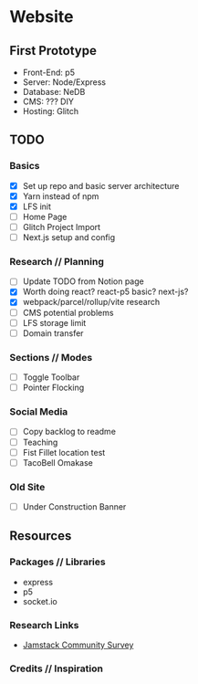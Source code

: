 # Website

## First Prototype

- Front-End: p5
- Server: Node/Express
- Database: NeDB
- CMS: ??? DIY
- Hosting: Glitch

## TODO

### Basics

- [X] Set up repo and basic server architecture
- [X] Yarn instead of npm
- [X] LFS init
- [ ] Home Page
- [ ] Glitch Project Import
- [ ] Next.js setup and config

### Research // Planning

- [ ] Update TODO from Notion page
- [X] Worth doing react? react-p5 basic? next-js?
- [X] webpack/parcel/rollup/vite research
- [ ] CMS potential problems
- [ ] LFS storage limit
- [ ] Domain transfer

### Sections // Modes

- [ ] Toggle Toolbar
- [ ] Pointer Flocking

### Social Media

- [ ] Copy backlog to readme
- [ ] Teaching
- [ ] Fist Fillet location test
- [ ] TacoBell Omakase

### Old Site

- [ ] Under Construction Banner

## Resources

### Packages // Libraries

- express
- p5
- socket.io

### Research Links

- [Jamstack Community Survey](https://jamstack.org/survey/2022/)

### Credits // Inspiration
